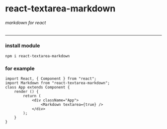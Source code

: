 # react-textarea-markdown
###### markdown for react

---
### install module
```
npm i react-textarea-markdown
```
### for example
```
import React, { Component } from "react";
import Markdown from "react-textarea-markdown";
class App extends Component {
	render () {
		return (
			<div className="App">
				<Markdown textarea={true} />
			</div>
		);
	}
}
```
